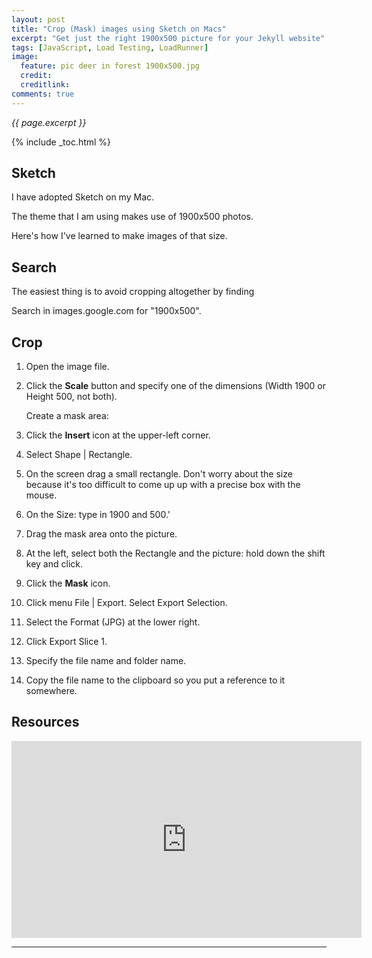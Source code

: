 ```yaml
---
layout: post
title: "Crop (Mask) images using Sketch on Macs"
excerpt: "Get just the right 1900x500 picture for your Jekyll website"
tags: [JavaScript, Load Testing, LoadRunner]
image:
  feature: pic deer in forest 1900x500.jpg
  credit: 
  creditlink: 
comments: true
---
```

<i>{{ page.excerpt }}</i>

{% include _toc.html %}

## Sketch

I have adopted Sketch on my Mac.

The theme that I am using makes use of 1900x500 photos.

Here's how I've learned to make images of that size.

## Search

The easiest thing is to avoid cropping altogether by finding

Search in images.google.com for "1900x500".

## Crop

1. Open the image file.

0. Click the **Scale** button and specify one of the dimensions (Width 1900 or Height 500, not both).

   Create a mask area:

0. Click the **Insert** icon at the upper-left corner.

0. Select Shape | Rectangle.

0. On the screen drag a small rectangle. Don't worry about the size because it's too difficult to come up
   up with a precise box with the mouse.

0. On the Size: type in 1900 and 500.'

0. Drag the mask area onto the picture.

0. At the left, select both the Rectangle and the picture: hold down the shift key and click.

0. Click the **Mask** icon.

0. Click menu File | Export. Select Export Selection.

0. Select the Format (JPG) at the lower right.

0. Click Export Slice 1.

0. Specify the file name and folder name.

0. Copy the file name to the clipboard so you put a reference to it somewhere.

## Resources

<iframe width="560" height="315" src="https://www.youtube.com/embed/MqXRVzGyvWU" frameborder="0" allowfullscreen></iframe>
<hr />

